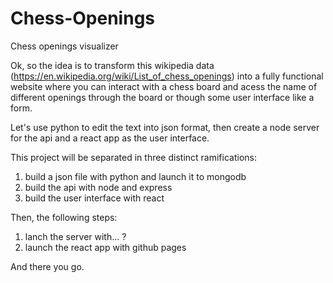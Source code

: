 # Chess-Openings
Chess openings visualizer

Ok, so the idea is to transform this wikipedia data (https://en.wikipedia.org/wiki/List_of_chess_openings) into a fully functional website where you can interact with a chess board and acess the name of different openings through the board or though some user interface like a form.

Let's use python to edit the text into json format, then create a node server for the api and a react app as the user interface.

This project will be separated in three distinct ramifications:

1. build a json file with python and launch it to mongodb
2. build the api with node and express
3. build the user interface with react

Then, the following steps:

1. lanch the server with... ?
2. launch the react app with github pages

And there you go.